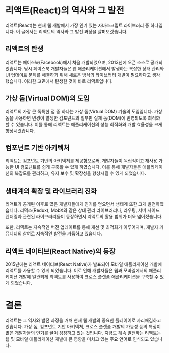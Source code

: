 # 리액트(React)의 역사와 그 발전

리액트(React)는 현재 웹 개발에서 가장 인기 있는 자바스크립트 라이브러리 중 하나입니다. 이 글에서는 리액트의 역사와 그 발전 과정을 살펴보겠습니다.

## 리액트의 탄생

리액트는 페이스북(Facebook)에서 처음 개발되었으며, 2013년에 오픈 소스로 공개되었습니다. 당시 페이스북 개발자들은 웹 애플리케이션에서 발생하는 복잡한 상태 관리와 UI 업데이트 문제를 해결하기 위해 새로운 방식의 라이브러리 개발이 필요하다고 생각했습니다. 이러한 고민에서 탄생한 것이 바로 리액트입니다.

## 가상 돔(Virtual DOM)의 도입

리액트의 가장 큰 독특한 점 중 하나는 가상 돔(Virtual DOM) 기술의 도입입니다. 가상 돔을 사용하면 변경이 발생한 컴포넌트의 일부만 실제 돔(DOM)에 반영되도록 최적화할 수 있습니다. 이를 통해 리액트는 애플리케이션의 성능 최적화와 개발 효율성을 크게 향상시켰습니다.

## 컴포넌트 기반 아키텍처

리액트는 컴포넌트 기반의 아키텍처를 제공함으로써, 개발자들이 독립적이고 재사용 가능한 UI 컴포넌트를 쉽게 구축할 수 있게 하였습니다. 이를 통해 개발자들은 애플리케이션의 복잡도를 관리하고, 유지 보수 및 확장성을 향상시킬 수 있게 되었습니다.

## 생태계의 확장 및 라이브러리 진화

리액트가 공개된 이후로 많은 개발자들에게 인기를 얻으면서 생태계 또한 크게 발전하였습니다. 리덕스(Redux), MobX와 같은 상태 관리 라이브러리나, 라우팅, 서버 사이드 렌더링과 관련된 라이브러리들이 등장하면서 리액트의 활용 범위가 더욱 넓어졌습니다.

또한, 리액트는 지속적인 버전 업데이트를 통해 개선 및 최적화가 이루어지며, 개발자 커뮤니티의 참여로 지속적인 발전을 거듭하고 있습니다.

## 리액트 네이티브(React Native)의 등장

2015년에는 리액트 네이티브(React Native)가 발표되어 모바일 애플리케이션 개발에 리액트를 사용할 수 있게 되었습니다. 이로 인해 개발자들은 웹과 모바일에서의 애플리케이션 개발에 일관되게 리액트를 사용하여 크로스 플랫폼 애플리케이션을 구축할 수 있게 되었습니다.

# 결론

리액트는 그 역사와 발전 과정을 거쳐 현재 웹 개발의 중요한 플레이어로 자리매김하고 있습니다. 가상 돔, 컴포넌트 기반 아키텍처, 크로스 플랫폼 개발의 가능성 등의 특징이 많은 개발자들의 인기를 끌며 성장하고 있는 것입니다. 지금도 계속 발전하는 리액트는 웹 및 모바일 애플리케이션 개발에 큰 영향을 미치고 있는 주요 언어로 인식되고 있습니다.
